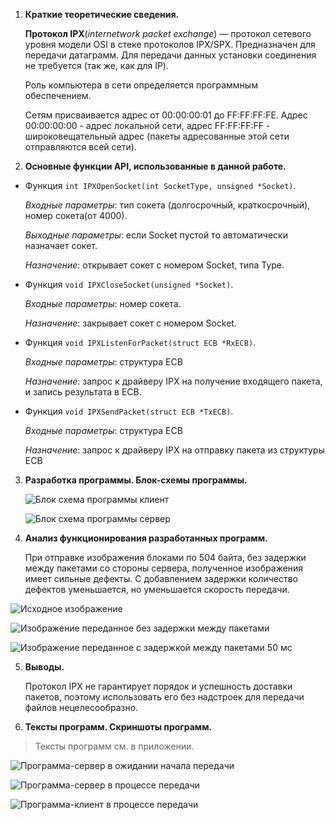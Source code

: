 1. **Краткие теоретические сведения.**

   **Протокол IPX**(*internetwork packet exchange*) — протокол сетевого уровня модели OSI в стеке протоколов IPX/SPX. Предназначен для передачи датаграмм. Для передачи данных установки соединения не требуется (так же, как для IP). 

   Роль компьютера в сети определяется программным обеспечением.

   Сетям присваивается адрес от 00:00:00:01 до FF:FF:FF:FE. Адрес 00:00:00:00 - адрес локальной сети, адрес FF:FF:FF:FF - широковещательный адрес (пакеты адресованные этой сети отправляются всей сети).

2. **Основные функции API, использованные в данной работе.**

* Функция `int IPXOpenSocket(int SocketType, unsigned *Socket)`. 
    
    *Входные параметры*: тип сокета (долгосрочный, краткосрочный), номер сокета(от 4000).

    *Выходные параметры*: если Socket пустой то автоматически назначает сокет.
    
    *Назначение*: открывает сокет с номером Socket, типа Type.

* Функция `void IPXCloseSocket(unsigned *Socket)`. 
    
    *Входные параметры*: номер сокета.
    
    *Назначение*: закрывает сокет с номером Socket.

* Функция `void IPXListenForPacket(struct ECB *RxECB)`. 
    
    *Входные параметры*: структура ECB
    
    *Назначение*: запрос к драйверу IPX на получение входящего пакета, и запись результата в ECB.
    
* Функция `void IPXSendPacket(struct ECB *TxECB)`. 
    
    *Входные параметры*: структура ECB
    
    *Назначение*: запрос к драйверу IPX на отправку пакета из структуры ECB

3. **Разработка программы. Блок-схемы программы.**

    ![Блок схема программы клиент](./files/pic1.png)

    ![Блок схема программы сервер](./files/pic2.png)

4. **Анализ функционирования разработанных программ.**
    
    При отправке изображения блоками по 504 байта, без задержки между пакетами со стороны сервера, полученное изображения имеет сильные дефекты. С добавлением задержки количество дефектов уменьшается, но уменьшается скорость передачи.

![Исходное изображение](./files/origin.jpg)

![Изображение переданное без задержки между пакетами](./files/without_delay.jpg)

![Изображение переданное с задержкой между пакетами 50 мс](./files/with_delay.jpg)

5. **Выводы.**

    Протокол IPX не гарантирует порядок и успешность доставки пакетов, поэтому использовать его без надстроек для передачи файлов нецелесообразно.

6. **Тексты программ. Скриншоты программ.**

>Тексты программ см. в приложении.

![Программа-сервер в ожидании начала передачи](./files/server_info.jpg)

![Программа-сервер в процессе передачи](./files/server_process.jpg)

![Программа-клиент в процессе передачи](./files/client_process.jpg)
